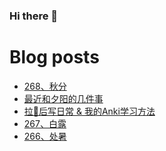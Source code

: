 ### Hi there 👋

<!--
**rebron1900/rebron1900** is a ✨ _special_ ✨ repository because its `README.md` (this file) appears on your GitHub profile.

Here are some ideas to get you started:

- 🔭 I’m currently working on ...
- 🌱 I’m currently learning ...
- 👯 I’m looking to collaborate on ...
- 🤔 I’m looking for help with ...
- 💬 Ask me about ...
- 📫 How to reach me: ...
- 😄 Pronouns: ...
- ⚡ Fun fact: ...
-->



# Blog posts
<!-- BLOG-POST-LIST:START -->
- [268、秋分](https://1900.live/268-qiu-fen/)
- [最近和夕阳的几件事](https://1900.live/a-few-recent-things-with-the-sunset/)
- [拉💩后写日常 &amp; 我的Anki学习方法](https://1900.live/la-hou-xie-ri-chang-wo-de-ankixue-xi-fang-fa/)
- [267、白露](https://1900.live/267-bai-lu/)
- [266、处暑](https://1900.live/266-chu-shu/)
<!-- BLOG-POST-LIST:END -->
